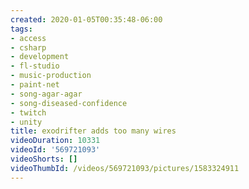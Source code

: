```yaml
---
created: 2020-01-05T00:35:48-06:00
tags:
- access
- csharp
- development
- fl-studio
- music-production
- paint-net
- song-agar-agar
- song-diseased-confidence
- twitch
- unity
title: exodrifter adds too many wires
videoDuration: 10331
videoId: '569721093'
videoShorts: []
videoThumbId: /videos/569721093/pictures/1583324911
---
```

